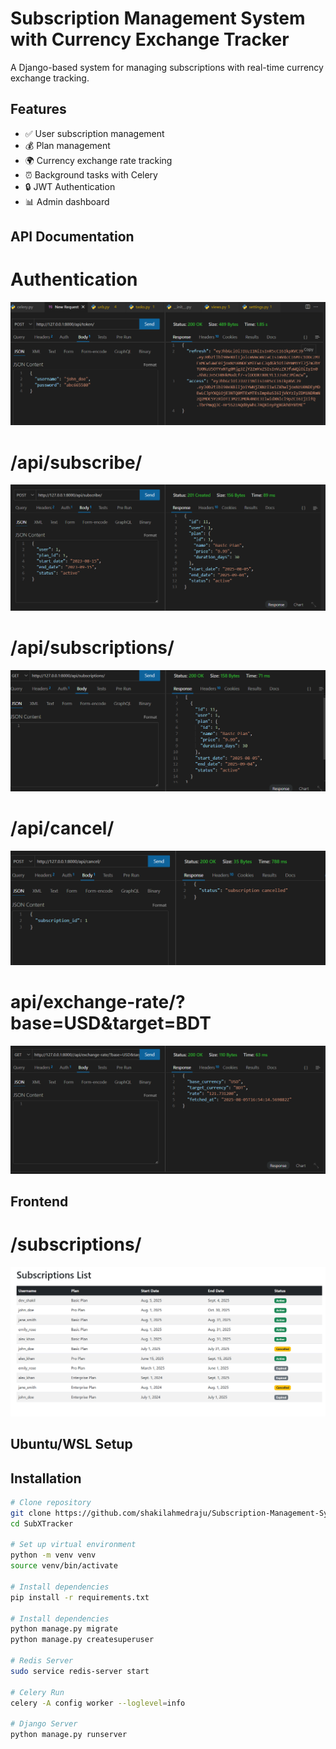 # Subscription Management System with Currency Exchange Tracker

A Django-based system for managing subscriptions with real-time currency exchange tracking.

## Features
- ✅ User subscription management  
- 💰 Plan management  
- 🌍 Currency exchange rate tracking  
- ⏰ Background tasks with Celery  
- 🔒 JWT Authentication  
- 📊 Admin dashboard
  
## API Documentation
# Authentication
![App Screenshot](media/token.png)

# /api/subscribe/
![App Screenshot](media/subscribe.png)

# /api/subscriptions/
![App Screenshot](media/subscriptions.png)

# /api/cancel/
![App Screenshot](media/cancel.png)

# api/exchange-rate/?base=USD&target=BDT
![App Screenshot](media/rate.png)

## Frontend
# /subscriptions/
![App Screenshot](media/list.png)

## Ubuntu/WSL Setup

## Installation
```bash
# Clone repository
git clone https://github.com/shakilahmedraju/Subscription-Management-System.git
cd SubXTracker

# Set up virtual environment
python -m venv venv
source venv/bin/activate

# Install dependencies
pip install -r requirements.txt

# Install dependencies
python manage.py migrate
python manage.py createsuperuser

# Redis Server
sudo service redis-server start

# Celery Run
celery -A config worker --loglevel=info

# Django Server
python manage.py runserver


